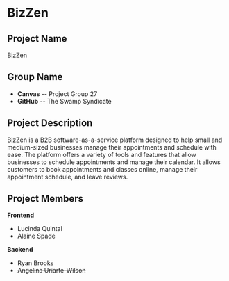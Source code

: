 # BizZen

## Project Name
BizZen


## Group Name

-  **Canvas**  --  Project Group 27
-  **GitHub**  --  The Swamp Syndicate


## Project Description

BizZen is a B2B software-as-a-service platform designed to help small and medium-sized businesses manage their appointments and schedule with ease. The platform offers a variety of tools and features that allow businesses to schedule appointments and manage their calendar. It allows customers to book appointments and classes online, manage their appointment schedule, and leave reviews.


## Project Members

**Frontend**
-  Lucinda Quintal
-  Alaine Spade

**Backend**
-  Ryan Brooks
-  <del>Angelina Uriarte-Wilson</del>
